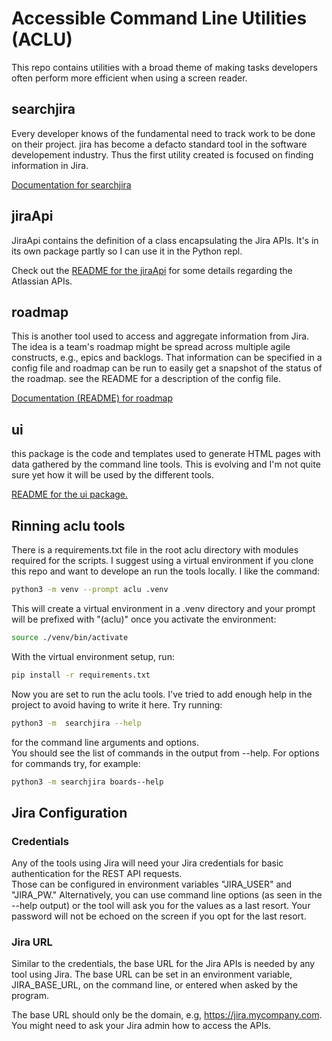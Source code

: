 # Accessible Command Line Utilities (ACLU)

This repo contains utilities with a broad theme of making tasks developers often perform more efficient when using a screen reader.

## searchjira 

Every developer knows of the fundamental need to track work to be done on their project.  jira has become a defacto standard tool in the software developement industry.  Thus the first utility created is focused on finding information in Jira.

[Documentation for searchjira](searchjira/README.md)

## jiraApi

JiraApi contains the definition of a class encapsulating the Jira APIs.
It's in its own package partly so I can use it in the Python repl.

Check out the 
[README for the jiraApi](jiraApi/README.md)
for some details regarding the Atlassian APIs.

## roadmap

This is another tool used to access and aggregate information from Jira.
The idea is a team's roadmap might be spread across multiple agile constructs, e.g., epics and backlogs.
That information can be specified in a config file and roadmap can be run to easily get a snapshot of the status of the roadmap.
see the README for a description of the config file.

[Documentation (README) for roadmap](roadmap/README.md)

## ui

this package is the code and templates used to generate HTML pages with data gathered by the command line tools.
This is evolving and I'm not quite sure yet how it will be used by the different tools.

[README for the ui package.](ui/README.md)

## Rinning aclu tools

There is a requirements.txt file in the root aclu directory with modules required for the scripts.
I suggest using a virtual environment if you clone this repo and want to develope an run the tools locally.
I like the command:

``` sh
python3 -m venv --prompt aclu .venv 
```

This will create a virtual environment in a .venv directory and your prompt will be prefixed with "(aclu)" once you activate the environment:
``` sh
source ./venv/bin/activate
```

With the virtual environment setup, run:
``` sh
pip install -r requirements.txt
```
Now you are set to run the aclu tools.  I've tried to add enough help in the project to avoid having to write it here.  Try running:
``` sh
python3 -m  searchjira --help
```
for the command line arguments and options.  
You should see the list of commands in the output from --help.  For options for commands try, for example:
``` sh
python3 -m searchjira boards--help
```

## Jira Configuration

### Credentials

Any of the tools using Jira  will need your Jira credentials for basic authentication for the REST API requests.  
Those can be configured in environment variables "JIRA_USER" and "JIRA_PW."
Alternatively, you can use command line options (as seen in the --help output) or the tool will ask you for the values as a last resort.  Your password will not be echoed on the screen if you opt for the last resort.

### Jira URL 

Similar to the credentials, the base URL for the Jira APIs is needed by any tool using Jira.
The base URL can be set in an environment variable, JIRA_BASE_URL, on the command line, or entered when asked by the program.

The base URL should only be the domain, e.g, https://jira.mycompany.com.  You might need to ask your Jira admin how to access the APIs.


